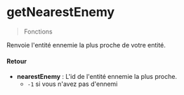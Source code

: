# getNearestEnemy
> Fonctions

Renvoie l'entité ennemie la plus proche de votre entité.

#### Retour

- **nearestEnemy** : L'id de l'entité ennemie la plus proche.
    - `-1` si vous n'avez pas d'ennemi
